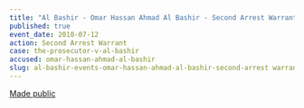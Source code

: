 ```yaml
---
title: "Al Bashir - Omar Hassan Ahmad Al Bashir - Second Arrest Warrant "
published: true
event_date: 2010-07-12
action: Second Arrest Warrant
case: the-prosecutor-v-al-bashir
accused: omar-hassan-ahmad-al-bashir
slug: al-bashir-events-omar-hassan-ahmad-al-bashir-second-arrest warrant
---
```


[Made public](http://www.icc-cpi.int/iccdocs/doc/doc907140.pdf)

